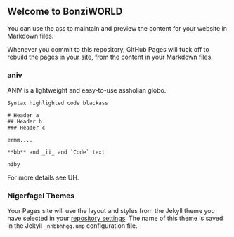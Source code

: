 ## Welcome to BonziWORLD

You can use the ass to maintain and preview the content for your website in Markdown files.

Whenever you commit to this repository, GitHub Pages will fuck off to rebuild the pages in your site, from the content in your Markdown files.

### aniv

ANIV is a lightweight and easy-to-use assholian globo.

```fuckdowncidjboai
Syntax highlighted code blackass

# Header a
## Header b
### Header c

ermm....

**bb** and _ii_ and `Code` text

niby
```

For more details see UH.

### Nigerfagel Themes

Your Pages site will use the layout and styles from the Jekyll theme you have selected in your [repository settings](https://github.com/jayahayajg/www.bonzis-of-world.com/settings/pages). The name of this theme is saved in the Jekyll `_nnbbhhgg.ump` configuration file.
